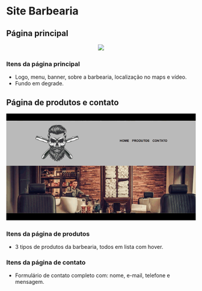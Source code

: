 # Site Barbearia

## Página principal

<p align='center'> <img src='https://raw.githubusercontent.com/juansouzamd/site-barbearia/main/gif/Layout%20tela%20principal.gif'/></p>

### Itens da página principal

* Logo, menu, banner, sobre a barbearia, localização no maps e vídeo. 
* Fundo em degrade.

## Página de produtos e contato

<p align='center'> <img src='https://raw.githubusercontent.com/juansouzamd/site-barbearia/main/gif/Layout%20tela%20%20produtos%20e%20contato.gif'/></p>

### Itens da página de produtos

* 3 tipos de produtos da barbearia, todos em lista com hover.

### Itens da página de contato

* Formulário de contato completo com: nome, e-mail, telefone e mensagem.
